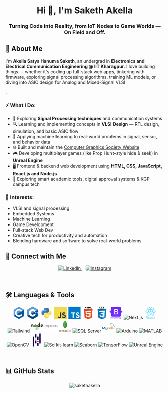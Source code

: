 <h1 align="center">Hi 👋, I'm Saketh Akella</h1>
<h3 align="center">Turning Code into Reality, from IoT Nodes to Game Worlds — On Field and Off.</h3>
<!-- About Me Section for GitHub README -->

<h2>👋 About Me</h2>
<p>
I'm <strong>Akella Satya Hanuma Saketh</strong>, an undergrad in <strong>Electronics and Electrical Communication Engineering @ IIT Kharagpur</strong>.  
I love building things — whether it's coding up full-stack web apps, tinkering with firmware, exploring signal processing algorithms, training ML models, or diving into ASIC design for Analog and Mixed-Signal VLSI</p>.
</p>

<h3>⚡ What I Do:</h3>
<ul>
  <li>📡 Exploring <strong>Signal Processing techniques</strong> and communication systems</li>
  <li>🔍 Learning and implementing concepts in <strong>VLSI Design</strong> — RTL design, simulation, and basic ASIC flow</li>
  <li>🧠 Applying machine learning to real-world problems in signal, sensor, and behavior data </li>
  <li>🌐 Built and maintain the <a href="http://cgsiitkgp.tech" target="_blank">Computer Graphics Society Website</a></li>
  <li>🎮 Developing multiplayer games (like Prop Hunt–style hide & seek) in <strong>Unreal Engine</strong></li>
  <li>🖥️ Frontend & backend web development using <strong>HTML, CSS, JavaScript, React.js and Node.js</strong></li>
  <li>📱 Exploring smart academic tools, digital approval systems & KGP campus tech</li>
</ul>

<h3>🧠 Interests:</h3>
<ul>
  <li>VLSI and signal processing</li>
  <li>Embedded Systems</li>
  <li>Machine Learning</li>
  <li>Game Development</li>
  <li>Full-stack Web Dev</li>
  <li>Creative tech for productivity and automation</li>
  <li>Blending hardware and software to solve real-world problems</li>
</ul>

<h2>🔗 Connect with Me</h2>
<p align="center">
  <a href="https://www.linkedin.com/in/saketh-akella-aa7886270/" target="_blank">
    <img src="https://raw.githubusercontent.com/rahuldkjain/github-profile-readme-generator/master/src/images/icons/Social/linked-in-alt.svg" alt="LinkedIn" height="30" width="40" />
  </a>
  &nbsp;&nbsp;
  <a href="https://instagram.com/thesaketh07" target="_blank">
    <img src="https://raw.githubusercontent.com/rahuldkjain/github-profile-readme-generator/master/src/images/icons/Social/instagram.svg" alt="Instagram" height="30" width="40" />
  </a>
</p>

<br/>

<h2>🛠️ Languages & Tools</h2>
<p align="center">
  <!-- Programming -->
  <img src="https://raw.githubusercontent.com/devicons/devicon/master/icons/c/c-original.svg" alt="C" width="40" height="40"/>
  <img src="https://raw.githubusercontent.com/devicons/devicon/master/icons/cplusplus/cplusplus-original.svg" alt="C++" width="40" height="40"/>
  <img src="https://raw.githubusercontent.com/devicons/devicon/master/icons/python/python-original.svg" alt="Python" width="40" height="40"/>
  <img src="https://raw.githubusercontent.com/devicons/devicon/master/icons/javascript/javascript-original.svg" alt="JavaScript" width="40" height="40"/>
  <img src="https://raw.githubusercontent.com/devicons/devicon/master/icons/typescript/typescript-original.svg" alt="TypeScript" width="40" height="40"/>
   <img src="https://raw.githubusercontent.com/devicons/devicon/master/icons/html5/html5-original-wordmark.svg" alt="HTML5" width="40" height="40"/>
  <img src="https://raw.githubusercontent.com/devicons/devicon/master/icons/css3/css3-original-wordmark.svg" alt="CSS3" width="40" height="40"/>
  <img src="https://raw.githubusercontent.com/devicons/devicon/master/icons/bootstrap/bootstrap-plain-wordmark.svg" alt="Bootstrap" width="40" height="40"/>
  <img src="https://cdn.worldvectorlogo.com/logos/nextjs-2.svg" alt="Next.js" width="40" height="40"/>
  <img src="https://raw.githubusercontent.com/devicons/devicon/master/icons/react/react-original-wordmark.svg" alt="React" width="40" height="40"/>
  <img src="https://www.vectorlogo.zone/logos/tailwindcss/tailwindcss-icon.svg" alt="Tailwind" width="40" height="40"/>
    <img src="https://raw.githubusercontent.com/devicons/devicon/master/icons/nodejs/nodejs-original-wordmark.svg" alt="Node.js" width="40" height="40"/>
  <img src="https://raw.githubusercontent.com/devicons/devicon/master/icons/express/express-original-wordmark.svg" alt="Express.js" width="40" height="40"/>

  <!-- DB -->
  <img src="https://raw.githubusercontent.com/devicons/devicon/master/icons/mongodb/mongodb-original-wordmark.svg" alt="MongoDB" width="40" height="40"/>
  <img src="https://www.svgrepo.com/show/303229/microsoft-sql-server-logo.svg" alt="SQL Server" width="40" height="40"/>
  <img src="https://raw.githubusercontent.com/devicons/devicon/master/icons/mysql/mysql-original-wordmark.svg" alt="MySQL" width="40" height="40"/>
   <img src="https://cdn.worldvectorlogo.com/logos/arduino-1.svg" alt="Arduino" width="40" height="40"/>
  <img src="https://upload.wikimedia.org/wikipedia/commons/2/21/Matlab_Logo.png" alt="MATLAB" width="40" height="40"/>
  <img src="https://www.vectorlogo.zone/logos/opencv/opencv-icon.svg" alt="OpenCV" width="40" height="40"/>
  <img src="https://raw.githubusercontent.com/devicons/devicon/2ae2a900d2f041da66e950e4d48052658d850630/icons/pandas/pandas-original.svg" alt="Pandas" width="40" height="40"/>
  <img src="https://upload.wikimedia.org/wikipedia/commons/0/05/Scikit_learn_logo_small.svg" alt="Scikit-learn" width="40" height="40"/>
  <img src="https://seaborn.pydata.org/_images/logo-mark-lightbg.svg" alt="Seaborn" width="40" height="40"/>
  <img src="https://www.vectorlogo.zone/logos/tensorflow/tensorflow-icon.svg" alt="TensorFlow" width="40" height="40"/>
  <img src="https://raw.githubusercontent.com/kenangundogan/fontisto/036b7eca71aab1bef8e6a0518f7329f13ed62f6b/icons/svg/brand/unreal-engine.svg" alt="Unreal Engine" width="40" height="40"/>
</p>

<br/>

<h2>📊 GitHub Stats</h2>
<p align="center">
  <img src="https://github-readme-stats.vercel.app/api/top-langs?username=sakethakella&show_icons=true&locale=en&layout=compact" alt="sakethakella" />
</p>
